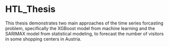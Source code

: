 # HTL_Thesis

This thesis demonstrates two main approaches of the time series forcasting problem, specifically the XGBoost model from machine learning and the SARIMAX
model from statistical modeling, to forecast the number of visitors in some shopping
centers in Austria.
